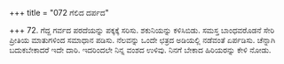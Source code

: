 +++
title = "072 ಗೆಲಿದ ದರ್ಪದ"

+++
72. ಗೆದ್ದ ಗರ್ವದ ಪರದೆಯನ್ನು ಪಕ್ಕಕ್ಕೆ ಸರಿಸು. ಶಕುನಿಯನ್ನು ಕಳಿಸಿಬಿಡು. ಸಮಸ್ತ ಬಾಂಧವರೊಡನೆ ಸೇರಿ ಪ್ರೀತಿಯ ಮಾತುಗಳಿಂದ ಸಮಾಧಾನ ಪಡಿಸು. ನೆಲವನ್ನು ಒಂದೇ ಛತ್ರದ ಅಡಿಯಲ್ಲಿ ನಡೆವಂತೆ ಏರ್ಪಡಿಸು. ಚೆನ್ನಾಗಿ ಬದುಕಬೇಕಾದರೆ ಇದೇ ದಾರಿ. ಇದರಿಂದಲೇ ನಿನ್ನ ವಂಶದ ಉಳಿವು. ನಿನಗೆ ಬೇಕಾದ ಹಿರಿಯರನ್ನು ಕೇಳಿ ನೋಡು.